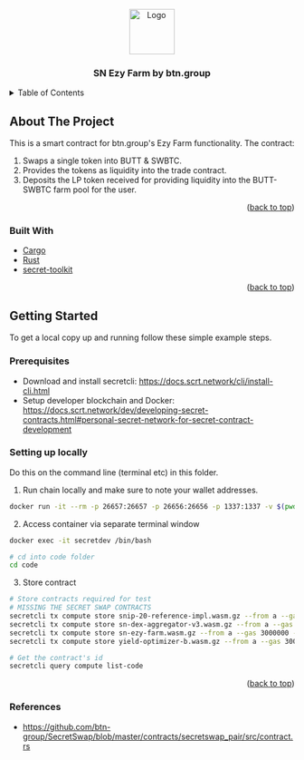 <!-- PROJECT LOGO -->
<br />
<div align="center">
  <a href="https://github.com/btn-group">
    <img src="images/logo.png" alt="Logo" height="80">
  </a>

  <h3 align="center">SN Ezy Farm by btn.group</h3>
</div>

<!-- TABLE OF CONTENTS -->
<details>
  <summary>Table of Contents</summary>
  <ol>
    <li>
      <a href="#about-the-project">About The Project</a>
      <ul>
        <li><a href="#built-with">Built With</a></li>
      </ul>
    </li>
    <li>
      <a href="#getting-started">Getting Started</a>
      <ul>
        <li><a href="#prerequisites">Prerequisites</a></li>
        <li><a href="#setting-up-locally">Setting up locally</a></li>
      </ul>
    </li>
  </ol>
</details>

<!-- ABOUT THE PROJECT -->
## About The Project

This is a smart contract for btn.group's Ezy Farm functionality.
The contract:
1. Swaps a single token into BUTT & SWBTC.
2. Provides the tokens as liquidity into the trade contract.
3. Deposits the LP token received for providing liquidity into the BUTT-SWBTC farm pool for the user.

<p align="right">(<a href="#top">back to top</a>)</p>

### Built With

* [Cargo](https://doc.rust-lang.org/cargo/)
* [Rust](https://www.rust-lang.org/)
* [secret-toolkit](https://github.com/scrtlabs/secret-toolkit)

<p align="right">(<a href="#top">back to top</a>)</p>

<!-- GETTING STARTED -->
## Getting Started

To get a local copy up and running follow these simple example steps.

### Prerequisites

* Download and install secretcli: https://docs.scrt.network/cli/install-cli.html
* Setup developer blockchain and Docker: https://docs.scrt.network/dev/developing-secret-contracts.html#personal-secret-network-for-secret-contract-development

### Setting up locally

Do this on the command line (terminal etc) in this folder.

1. Run chain locally and make sure to note your wallet addresses.

```sh
docker run -it --rm -p 26657:26657 -p 26656:26656 -p 1337:1337 -v $(pwd):/root/code --name secretdev enigmampc/secret-network-sw-dev
```

2. Access container via separate terminal window

```sh
docker exec -it secretdev /bin/bash

# cd into code folder
cd code
```

3. Store contract

```sh
# Store contracts required for test
# MISSING THE SECRET SWAP CONTRACTS
secretcli tx compute store snip-20-reference-impl.wasm.gz --from a --gas 3000000 -y --keyring-backend test
secretcli tx compute store sn-dex-aggregator-v3.wasm.gz --from a --gas 3000000 -y --keyring-backend test
secretcli tx compute store sn-ezy-farm.wasm.gz --from a --gas 3000000 -y --keyring-backend test
secretcli tx compute store yield-optimizer-b.wasm.gz --from a --gas 3000000 -y --keyring-backend test

# Get the contract's id
secretcli query compute list-code
```

<p align="right">(<a href="#top">back to top</a>)</p>

### References
- https://github.com/btn-group/SecretSwap/blob/master/contracts/secretswap_pair/src/contract.rs
